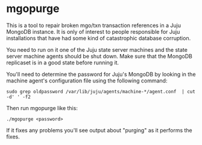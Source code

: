 # mgopurge

This is a tool to repair broken mgo/txn transaction references in a Juju MongoDB instance. It is only of interest to people responsible for Juju installations that have had some kind of catastrophic database corruption.

You need to run on it one of the Juju state server machines and the state server machine agents should be shut down. Make sure that the MongoDB replicaset is in a good state before running it.

You'll need to determine the password for Juju's MongoDB by looking in the machine agent's configuration file using the following command:

```
sudo grep oldpassword /var/lib/juju/agents/machine-*/agent.conf  | cut -d' ' -f2
```

Then run mgopurge like this:

```
./mgopurge <password>
```

If it fixes any problems you'll see output about "purging" as it performs the fixes.
